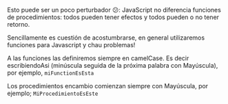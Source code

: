 Esto puede ser un poco perturbador :confused:: JavaScript no diferencia funciones de procedimientos: todos pueden tener efectos y todos pueden o no tener retorno.

Sencillamente es cuestión de acostumbrarse, en general utilizaremos funciones para Javascript y chau problemas!

A las funciones las definiremos siempre en camelCase. Es decir escribiendoAsi (minúscula seguida de la próxima palabra con Mayúscula), por ejemplo, `miFunctionEsEsta`

Los procedimientos encambio comienzan siempre con Mayúscula, por ejemplo; `MiProcedimientoEsEste`